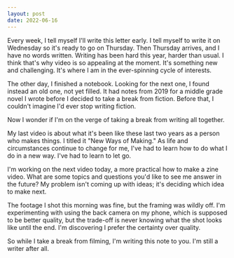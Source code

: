 ```yaml
---
layout: post
date: 2022-06-16
---
```


Every week, I tell myself I'll write this letter early. I tell myself to write it on Wednesday so it's ready to go on Thursday. Then Thursday arrives, and I have no words written. Writing has been hard this year, harder than usual. I think that's why video is so appealing at the moment. It's something new and challenging. It's where I am in the ever-spinning cycle of interests.

The other day, I finished a notebook. Looking for the next one, I found instead an old one, not yet filled. It had notes from 2019 for a middle grade novel I wrote before I decided to take a break from fiction. Before that, I couldn't imagine I'd ever stop writing fiction.

Now I wonder if I'm on the verge of taking a break from writing all together.

My last video is about what it's been like these last two years as a person who makes things. I titled it "New Ways of Making." As life and circumstances continue to change for me, I've had to learn how to do what I do in a new way. I've had to learn to let go.

I'm working on the next video today, a more practical how to make a zine video. What are some topics and questions you'd like to see me answer in the future? My problem isn't coming up with ideas; it's deciding which idea to make next.

The footage I shot this morning was fine, but the framing was wildly off. I'm experimenting with using the back camera on my phone, which is supposed to be better quality, but the trade-off is never knowing what the shot looks like until the end. I'm discovering I prefer the certainty over quality.

So while I take a break from filming, I'm writing this note to you. I'm still a writer after all.
